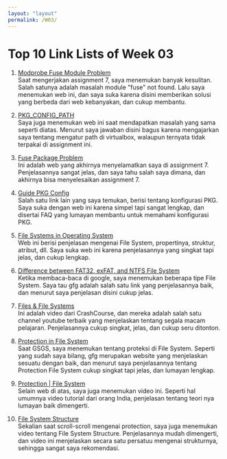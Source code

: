 ```yaml
---
layout: "layout"
permalink: /W03/
---
```


# Top 10 Link Lists of Week 03

1. [Modprobe Fuse Module Problem](https://itectec.com/ubuntu/ubuntu-modprobe-fuse-returns-module-fuse-not-found/)<br>
Saat mengerjakan assignment 7, saya menemukan banyak kesulitan. Salah satunya adalah masalah module "fuse" not found. Lalu saya menemukan web ini, dan saya suka karena disini memberikan solusi yang berbeda dari web kebanyakan, dan cukup membantu.

2. [PKG_CONFIG_PATH](https://askubuntu.com/questions/210210/pkg-config-path-environment-variable)<br>
Saya juga menemukan web ini saat mendapatkan masalah yang sama seperti diatas. Menurut saya jawaban disini bagus karena mengajarkan saya tentang mengatur path di virtualbox, walaupun ternyata tidak terpakai di assignment ini.

3. [Fuse Package Problem](https://unix.stackexchange.com/questions/328016/fuse-is-installed-but-compiler-is-saying-no-package-fuse-found/328019)<br>
Ini adalah web yang akhirnya menyelamatkan saya di assignment 7. Penjelasannya sangat jelas, dan saya tahu salah saya dimana, dan akhirnya bisa menyelesaikan assignment 7.

4. [Guide PKG Config](https://people.freedesktop.org/~dbn/pkg-config-guide.html)<br>
Salah satu link lain yang saya temukan, berisi tentang konfigurasi PKG. Saya suka dengan web ini karena simpel tapi sangat lengkap, dan disertai FAQ yang lumayan membantu untuk memahami konfigurasi PKG.

5. [File Systems in Operating System](https://www.guru99.com/file-systems-operating-system.html)<br>
Web ini berisi penjelasan mengenai File System, propertinya, struktur, atribut, dll. Saya suka web ini karena penjelasannya yang singkat tapi jelas, dan cukup lengkap.

6. [Difference between FAT32, exFAT, and NTFS File System](https://www.geeksforgeeks.org/difference-fat32-exfat-ntfs-file-system/)<br>
Ketika membaca-baca di google, saya menemukan beberapa tipe File System. Saya tau gfg adalah salah satu link yang penjelasannya baik, dan menurut saya penjelasan disini cukup jelas.

7. [Files & File Systems](https://youtu.be/KN8YgJnShPM)<br>
Ini adalah video dari CrashCourse, dan mereka adalah salah satu channel youtube terbaik yang menjelaskan tentang segala macam pelajaran. Penjelasannya cukup singkat, jelas, dan cukup seru ditonton.

8. [Protection in File System](https://www.geeksforgeeks.org/protection-in-file-system/)<br>
Saat GSGS, saya menemukan tentang proteksi di File System. Seperti yang sudah saya bilang, gfg merupakan website yang menjelaskan sesuatu dengan baik, dan menurut saya penjelasannya tentang Protection File System cukup singkat tapi jelas, dan lumayan lengkap.

9. [Protection | File System](https://youtu.be/yzWQ3_5ttmE)<br>
Selain web di atas, saya juga menemukan video ini. Seperti hal umumnya video tutorial dari orang India, penjelasan tentang teori nya lumayan baik dimengerti.

10. [File System Structure](https://www.youtube.com/watch?v=HbgzrKJvDRw)<br>
Sekalian saat scroll-scroll mengenai protection, saya juga menemukan video tentang File System Structure. Penjelasannya mudah dimengerti, dan video ini menjelaskan secara satu persatuu mengenai strukturnya, sehingga sangat saya rekomendasi.

